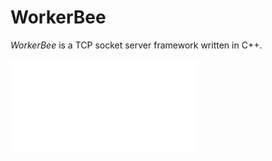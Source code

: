 # WorkerBee

*WorkerBee* is a TCP socket server framework written in C++.

![中文文档](./README_zh_CN.md)
